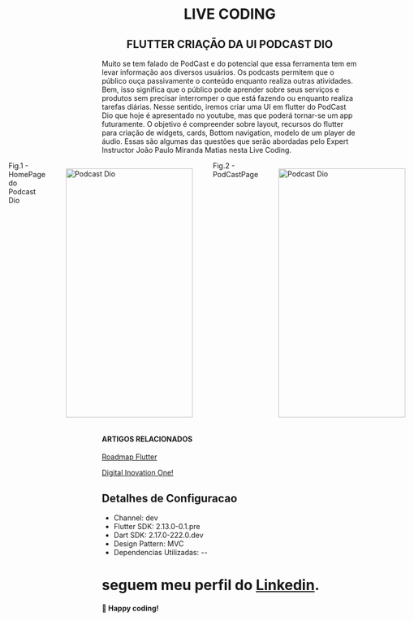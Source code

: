 <h1 align="center"> LIVE CODING </h1>
<h2 align="center"> FLUTTER CRIAÇÃO DA UI PODCAST DIO </h2>


Muito se tem falado de PodCast e do potencial que essa ferramenta tem em levar informação aos diversos usuários. Os podcasts permitem que o público ouça passivamente o conteúdo enquanto realiza outras atividades. Bem, isso significa que o público pode aprender sobre seus serviços e produtos sem precisar interromper o que está fazendo ou enquanto realiza tarefas diárias. Nesse sentido, iremos criar uma UI em flutter do PodCast Dio que hoje é apresentado no youtube, mas que poderá tornar-se um app futuramente. O objetivo é compreender sobre layout, recursos do flutter para criação de widgets, cards, Bottom navigation, modelo de um player de áudio. Essas são algumas das questões que serão abordadas pelo Expert Instructor João Paulo Miranda Matias nesta Live Coding.


<div style="display:flex; justify-content:center;" >
  <figcaption>Fig.1 - HomePage do Podcast Dio</figcaption>
 <figure>
 <img src=".github/2.jpeg" alt="Podcast Dio" height="490" width="250">
 </figure>
  <figcaption>Fig.2 - PodCastPage </figcaption>
 <figure>
 <img src=".github/1.jpeg" alt="Podcast Dio" height="490" width="250" style="margin-right:50px">

 </figure>
 
</div>


#### ARTIGOS RELACIONADOS
[Roadmap Flutter](http://joaopaulomirandamatias.com/portifolio/index.php?class=ArticleView&method=onView&id=1)




[Digital Inovation One!](https://web.dio.me/)

<h2>Detalhes de Configuracao</h2>

  * Channel: dev
  * Flutter SDK: 2.13.0-0.1.pre
  * Dart SDK: 2.17.0-222.0.dev
  * Design Pattern: MVC
  * Dependencias Utilizadas: --

# seguem meu perfil do [Linkedin](https://www.linkedin.com/in/devtvas/).

#### 🚀️ Happy coding!